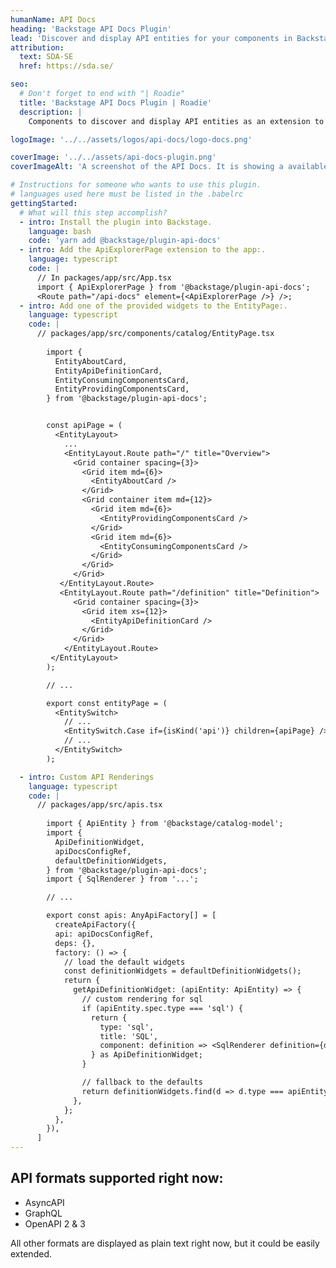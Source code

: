 ```yaml
---
humanName: API Docs
heading: 'Backstage API Docs Plugin'
lead: 'Discover and display API entities for your components in Backstage'
attribution:
  text: SDA-SE
  href: https://sda.se/

seo:
  # Don't forget to end with "| Roadie"
  title: 'Backstage API Docs Plugin | Roadie'
  description: |
    Components to discover and display API entities as an extension to the catalog plugin.

logoImage: '../../assets/logos/api-docs/logo-docs.png'

coverImage: '../../assets/api-docs-plugin.png'
coverImageAlt: 'A screenshot of the API Docs. It is showing a available endpoints for a sample component.'

# Instructions for someone who wants to use this plugin.
# languages used here must be listed in the .babelrc
gettingStarted:
  # What will this step accomplish?
  - intro: Install the plugin into Backstage.
    language: bash
    code: 'yarn add @backstage/plugin-api-docs'
  - intro: Add the ApiExplorerPage extension to the app:.
    language: typescript
    code: |
      // In packages/app/src/App.tsx
      import { ApiExplorerPage } from '@backstage/plugin-api-docs';
      <Route path="/api-docs" element={<ApiExplorerPage />} />;
  - intro: Add one of the provided widgets to the EntityPage:.
    language: typescript
    code: |
      // packages/app/src/components/catalog/EntityPage.tsx
      
        import {
          EntityAboutCard,
          EntityApiDefinitionCard,
          EntityConsumingComponentsCard,
          EntityProvidingComponentsCard,
        } from '@backstage/plugin-api-docs';


        const apiPage = (
          <EntityLayout>
            ...
            <EntityLayout.Route path="/" title="Overview">
              <Grid container spacing={3}>
                <Grid item md={6}>
                  <EntityAboutCard />
                </Grid>
                <Grid container item md={12}>
                  <Grid item md={6}>
                    <EntityProvidingComponentsCard />
                  </Grid>
                  <Grid item md={6}>
                    <EntityConsumingComponentsCard />
                  </Grid>
                </Grid>
              </Grid>
           </EntityLayout.Route>
           <EntityLayout.Route path="/definition" title="Definition">
              <Grid container spacing={3}>
                <Grid item xs={12}>
                  <EntityApiDefinitionCard />
                </Grid>
              </Grid>
            </EntityLayout.Route>
         </EntityLayout>
        );

        // ...

        export const entityPage = (
          <EntitySwitch>
            // ...
            <EntitySwitch.Case if={isKind('api')} children={apiPage} />
            // ...
          </EntitySwitch>
        );

  - intro: Custom API Renderings
    language: typescript
    code: |
      // packages/app/src/apis.tsx
      
        import { ApiEntity } from '@backstage/catalog-model';
        import {
          ApiDefinitionWidget,
          apiDocsConfigRef,
          defaultDefinitionWidgets,
        } from '@backstage/plugin-api-docs';
        import { SqlRenderer } from '...';

        // ...

        export const apis: AnyApiFactory[] = [
          createApiFactory({
          api: apiDocsConfigRef,
          deps: {},
          factory: () => {
            // load the default widgets
            const definitionWidgets = defaultDefinitionWidgets();
            return {
              getApiDefinitionWidget: (apiEntity: ApiEntity) => {
                // custom rendering for sql
                if (apiEntity.spec.type === 'sql') {
                  return {
                    type: 'sql',
                    title: 'SQL',
                    component: definition => <SqlRenderer definition={definition} />,
                  } as ApiDefinitionWidget;
                }

                // fallback to the defaults
                return definitionWidgets.find(d => d.type === apiEntity.spec.type);
              },
            };
          },
        }),
      ]
---
```


## API formats supported right now:

- AsyncAPI
- GraphQL
- OpenAPI 2 & 3

All other formats are displayed as plain text right now, but it could be easily extended.
